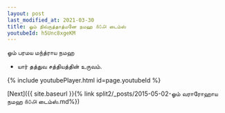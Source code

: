 ```yaml
---
layout: post
last_modified_at: 2021-03-30
title: ஓம் நிவ்ருத்தாத்மனே நமஹ ௧௦௮ டைம்ஸ்
youtubeId: h5Unc8xgeKM
---
```

 
 
 ஓம் பரமய மந்த்ராய நமஹ  
 
 -  யார் தத்துவ சத்தியத்தின் உருவம். 
 
  
 
  
 
 
 
 
 
 


{% include youtubePlayer.html id=page.youtubeId %}
 
[Next]({{ site.baseurl }}{% link  split2/_posts/2015-05-02-ஓம் வராரோஹாய நமஹ ௧௦௮ டைம்ஸ்.md%})
 
